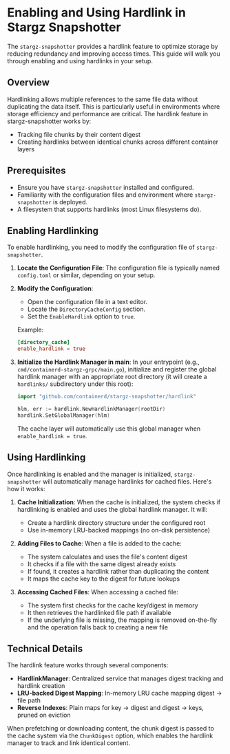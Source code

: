 # Enabling and Using Hardlink in Stargz Snapshotter

The `stargz-snapshotter` provides a hardlink feature to optimize storage by reducing redundancy and improving access times. This guide will walk you through enabling and using hardlinks in your setup.

## Overview

Hardlinking allows multiple references to the same file data without duplicating the data itself. This is particularly useful in environments where storage efficiency and performance are critical. The hardlink feature in stargz-snapshotter works by:

- Tracking file chunks by their content digest
- Creating hardlinks between identical chunks across different container layers

## Prerequisites

- Ensure you have `stargz-snapshotter` installed and configured.
- Familiarity with the configuration files and environment where `stargz-snapshotter` is deployed.
- A filesystem that supports hardlinks (most Linux filesystems do).

## Enabling Hardlinking

To enable hardlinking, you need to modify the configuration file of `stargz-snapshotter`.

1. **Locate the Configuration File**: The configuration file is typically named `config.toml` or similar, depending on your setup.

2. **Modify the Configuration**:
   - Open the configuration file in a text editor.
   - Locate the `DirectoryCacheConfig` section.
   - Set the `EnableHardlink` option to `true`.

   Example:
   ```toml
   [directory_cache]
   enable_hardlink = true
   ```

3. **Initialize the Hardlink Manager in main**:
   In your entrypoint (e.g., `cmd/containerd-stargz-grpc/main.go`), initialize and register the global hardlink manager with an appropriate root directory (it will create a `hardlinks/` subdirectory under this root):

   ```go
   import "github.com/containerd/stargz-snapshotter/hardlink"

   hlm, err := hardlink.NewHardlinkManager(rootDir)
   hardlink.SetGlobalManager(hlm)
   ```

   The cache layer will automatically use this global manager when `enable_hardlink = true`.

## Using Hardlinking

Once hardlinking is enabled and the manager is initialized, `stargz-snapshotter` will automatically manage hardlinks for cached files. Here's how it works:

1. **Cache Initialization**: When the cache is initialized, the system checks if hardlinking is enabled and uses the global hardlink manager. It will:
   - Create a hardlink directory structure under the configured root
   - Use in-memory LRU-backed mappings (no on-disk persistence)

2. **Adding Files to Cache**: When a file is added to the cache:
   - The system calculates and uses the file's content digest
   - It checks if a file with the same digest already exists
   - If found, it creates a hardlink rather than duplicating the content
   - It maps the cache key to the digest for future lookups

3. **Accessing Cached Files**: When accessing a cached file:
   - The system first checks for the cache key/digest in memory
   - It then retrieves the hardlinked file path if available
   - If the underlying file is missing, the mapping is removed on-the-fly and the operation falls back to creating a new file

## Technical Details

The hardlink feature works through several components:

- **HardlinkManager**: Centralized service that manages digest tracking and hardlink creation
- **LRU-backed Digest Mapping**: In-memory LRU cache mapping digest → file path
- **Reverse Indexes**: Plain maps for key → digest and digest → keys, pruned on eviction

When prefetching or downloading content, the chunk digest is passed to the cache system via the `ChunkDigest` option, which enables the hardlink manager to track and link identical content.
